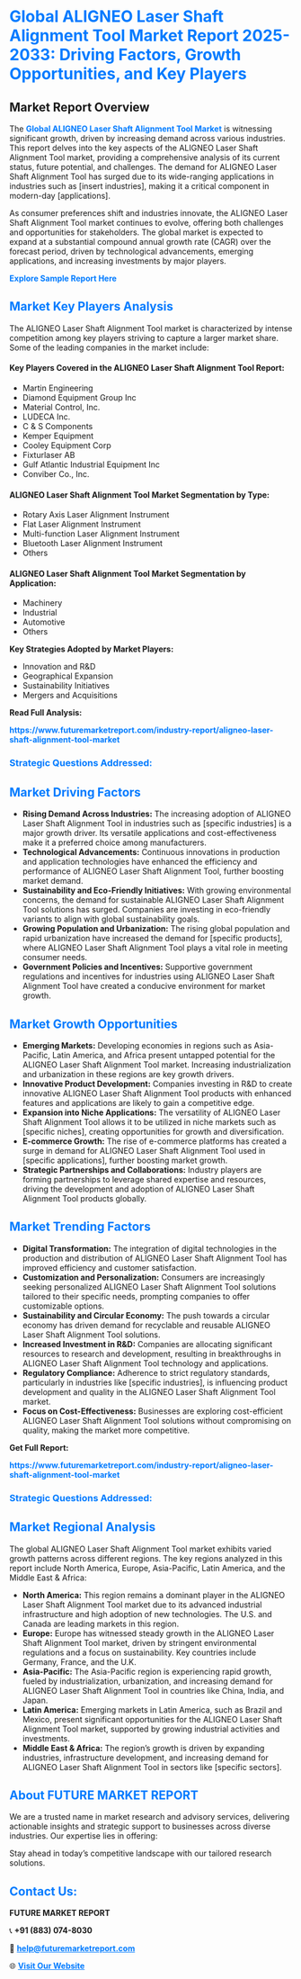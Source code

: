 <h1 style="color: #007BFF;">Global ALIGNEO Laser Shaft Alignment Tool Market Report 2025-2033: Driving Factors, Growth Opportunities, and Key Players</h1>

<section id="overview">
<h2>Market Report Overview</h2>
<p>The <a href="https://www.futuremarketreport.com/industry-report/aligneo-laser-shaft-alignment-tool-market" style="color: #007BFF; text-decoration: none;"><strong>Global ALIGNEO Laser Shaft Alignment Tool Market</strong></a> is witnessing significant growth, driven by increasing demand across various industries. This report delves into the key aspects of the ALIGNEO Laser Shaft Alignment Tool market, providing a comprehensive analysis of its current status, future potential, and challenges. The demand for ALIGNEO Laser Shaft Alignment Tool has surged due to its wide-ranging applications in industries such as [insert industries], making it a critical component in modern-day [applications].</p>
<p>As consumer preferences shift and industries innovate, the ALIGNEO Laser Shaft Alignment Tool market continues to evolve, offering both challenges and opportunities for stakeholders. The global market is expected to expand at a substantial compound annual growth rate (CAGR) over the forecast period, driven by technological advancements, emerging applications, and increasing investments by major players.</p>
</section>

<section id="overview">
<p><a href="https://www.futuremarketreport.com/request-sample/reportId=55417" style="color: #007BFF; text-decoration: none;"><strong>Explore Sample Report Here</strong></a></p>
</section>

<section id="key-players">
<h2 style="color: #007BFF;">Market Key Players Analysis</h2>
<p>The ALIGNEO Laser Shaft Alignment Tool market is characterized by intense competition among key players striving to capture a larger market share. Some of the leading companies in the market include:</p>
<h4>Key Players Covered in the ALIGNEO Laser Shaft Alignment Tool Report:</h4>
<ul><li>Martin Engineering</li><li>Diamond Equipment Group Inc</li><li>Material Control, Inc.</li><li>LUDECA Inc.</li><li>C &amp; S Components</li><li>Kemper Equipment</li><li>Cooley Equipment Corp</li><li>Fixturlaser AB</li><li>Gulf Atlantic Industrial Equipment Inc</li><li>Conviber Co., Inc.</li></ul>
<h4>ALIGNEO Laser Shaft Alignment Tool Market Segmentation by Type:</h4>
<ul><li>Rotary Axis Laser Alignment Instrument</li><li>Flat Laser Alignment Instrument</li><li>Multi-function Laser Alignment Instrument</li><li>Bluetooth Laser Alignment Instrument</li><li>Others</li></ul>

<h4>ALIGNEO Laser Shaft Alignment Tool Market Segmentation by Application:</h4>
<ul><li>Machinery</li><li>Industrial</li><li>Automotive</li><li>Others</li></ul>
<p><strong>Key Strategies Adopted by Market Players:</strong></p>
<ul>
<li>Innovation and R&D</li>
<li>Geographical Expansion</li>
<li>Sustainability Initiatives</li>
<li>Mergers and Acquisitions</li>
</ul>
</section>

<section>
<p><strong>Read Full Analysis: </strong></p><a href="https://www.futuremarketreport.com/industry-report/aligneo-laser-shaft-alignment-tool-market" style="color: #007BFF; text-decoration: none;"><strong>https://www.futuremarketreport.com/industry-report/aligneo-laser-shaft-alignment-tool-market</strong></a>
<h3 style="color: #007BFF;">Strategic Questions Addressed:</h3>
</section>

<section id="driving-factors">
<h2 style="color: #007BFF;">Market Driving Factors</h2>
<ul>
<li><strong>Rising Demand Across Industries:</strong> The increasing adoption of ALIGNEO Laser Shaft Alignment Tool in industries such as [specific industries] is a major growth driver. Its versatile applications and cost-effectiveness make it a preferred choice among manufacturers.</li>
<li><strong>Technological Advancements:</strong> Continuous innovations in production and application technologies have enhanced the efficiency and performance of ALIGNEO Laser Shaft Alignment Tool, further boosting market demand.</li>
<li><strong>Sustainability and Eco-Friendly Initiatives:</strong> With growing environmental concerns, the demand for sustainable ALIGNEO Laser Shaft Alignment Tool solutions has surged. Companies are investing in eco-friendly variants to align with global sustainability goals.</li>
<li><strong>Growing Population and Urbanization:</strong> The rising global population and rapid urbanization have increased the demand for [specific products], where ALIGNEO Laser Shaft Alignment Tool plays a vital role in meeting consumer needs.</li>
<li><strong>Government Policies and Incentives:</strong> Supportive government regulations and incentives for industries using ALIGNEO Laser Shaft Alignment Tool have created a conducive environment for market growth.</li>
</ul>
</section>

<section id="growth-opportunities">
<h2 style="color: #007BFF;">Market Growth Opportunities</h2>
<ul>
<li><strong>Emerging Markets:</strong> Developing economies in regions such as Asia-Pacific, Latin America, and Africa present untapped potential for the ALIGNEO Laser Shaft Alignment Tool market. Increasing industrialization and urbanization in these regions are key growth drivers.</li>
<li><strong>Innovative Product Development:</strong> Companies investing in R&D to create innovative ALIGNEO Laser Shaft Alignment Tool products with enhanced features and applications are likely to gain a competitive edge.</li>
<li><strong>Expansion into Niche Applications:</strong> The versatility of ALIGNEO Laser Shaft Alignment Tool allows it to be utilized in niche markets such as [specific niches], creating opportunities for growth and diversification.</li>
<li><strong>E-commerce Growth:</strong> The rise of e-commerce platforms has created a surge in demand for ALIGNEO Laser Shaft Alignment Tool used in [specific applications], further boosting market growth.</li>
<li><strong>Strategic Partnerships and Collaborations:</strong> Industry players are forming partnerships to leverage shared expertise and resources, driving the development and adoption of ALIGNEO Laser Shaft Alignment Tool products globally.</li>
</ul>
</section>

<section id="trending-factors">
<h2 style="color: #007BFF;">Market Trending Factors</h2>
<ul>
<li><strong>Digital Transformation:</strong> The integration of digital technologies in the production and distribution of ALIGNEO Laser Shaft Alignment Tool has improved efficiency and customer satisfaction.</li>
<li><strong>Customization and Personalization:</strong> Consumers are increasingly seeking personalized ALIGNEO Laser Shaft Alignment Tool solutions tailored to their specific needs, prompting companies to offer customizable options.</li>
<li><strong>Sustainability and Circular Economy:</strong> The push towards a circular economy has driven demand for recyclable and reusable ALIGNEO Laser Shaft Alignment Tool solutions.</li>
<li><strong>Increased Investment in R&D:</strong> Companies are allocating significant resources to research and development, resulting in breakthroughs in ALIGNEO Laser Shaft Alignment Tool technology and applications.</li>
<li><strong>Regulatory Compliance:</strong> Adherence to strict regulatory standards, particularly in industries like [specific industries], is influencing product development and quality in the ALIGNEO Laser Shaft Alignment Tool market.</li>
<li><strong>Focus on Cost-Effectiveness:</strong> Businesses are exploring cost-efficient ALIGNEO Laser Shaft Alignment Tool solutions without compromising on quality, making the market more competitive.</li>
</ul>
</section>

<section>
<p><strong>Get Full Report: </strong></p><a href="https://www.futuremarketreport.com/industry-report/aligneo-laser-shaft-alignment-tool-market" style="color: #007BFF; text-decoration: none;"><strong>https://www.futuremarketreport.com/industry-report/aligneo-laser-shaft-alignment-tool-market</strong></a>
<h3 style="color: #007BFF;">Strategic Questions Addressed:</h3>
</section>


<section id="regional-analysis">
<h2 style="color: #007BFF;">Market Regional Analysis</h2>
<p>The global ALIGNEO Laser Shaft Alignment Tool market exhibits varied growth patterns across different regions. The key regions analyzed in this report include North America, Europe, Asia-Pacific, Latin America, and the Middle East & Africa:</p>
<ul>
<li><strong>North America:</strong> This region remains a dominant player in the ALIGNEO Laser Shaft Alignment Tool market due to its advanced industrial infrastructure and high adoption of new technologies. The U.S. and Canada are leading markets in this region.</li>
<li><strong>Europe:</strong> Europe has witnessed steady growth in the ALIGNEO Laser Shaft Alignment Tool market, driven by stringent environmental regulations and a focus on sustainability. Key countries include Germany, France, and the U.K.</li>
<li><strong>Asia-Pacific:</strong> The Asia-Pacific region is experiencing rapid growth, fueled by industrialization, urbanization, and increasing demand for ALIGNEO Laser Shaft Alignment Tool in countries like China, India, and Japan.</li>
<li><strong>Latin America:</strong> Emerging markets in Latin America, such as Brazil and Mexico, present significant opportunities for the ALIGNEO Laser Shaft Alignment Tool market, supported by growing industrial activities and investments.</li>
<li><strong>Middle East & Africa:</strong> The region’s growth is driven by expanding industries, infrastructure development, and increasing demand for ALIGNEO Laser Shaft Alignment Tool in sectors like [specific sectors].</li>
</ul>
</section>

<footer>
<h2 style="color: #007BFF;">About FUTURE MARKET REPORT</h2>
<p>We are a trusted name in market research and advisory services, delivering actionable insights and strategic support to businesses across diverse industries. Our expertise lies in offering:</p>

<p>Stay ahead in today’s competitive landscape with our tailored research solutions.</p>

<h2 style="color: #007BFF;">Contact Us:</h2>
<p><strong>FUTURE MARKET REPORT</strong></p>
<p>📞 <strong>+91 (883) 074-8030</strong></p>
<p>📧 <strong><a href="mailto:help@futuremarketreport.com" style="color: #007BFF;">help@futuremarketreport.com</a></strong></p>
<p>🌐 <strong><a href="https://www.futuremarketreport.com/" style="color: #007BFF;">Visit Our Website</a></strong></p>
</footer>